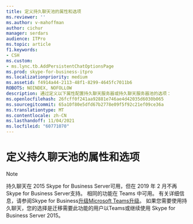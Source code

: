 ```yaml
---
title: 定义持久聊天池的属性和选项
ms.reviewer: ''
ms.author: v-mahoffman
author: cichur
manager: serdars
audience: ITPro
ms.topic: article
f1.keywords:
- CSH
ms.custom:
- ms.lync.tb.AddPersistentChatOptionsPage
ms.prod: skype-for-business-itpro
ms.localizationpriority: medium
ms.assetid: f4914a44-2113-48f1-8299-4645fc7011b6
ROBOTS: NOINDEX, NOFOLLOW
description: 通过定义以下属性配置持久聊天服务器或持久聊天服务器池的选项：
ms.openlocfilehash: 26fcff0f241aa92881e746ae4d42035d6030b065
ms.sourcegitcommit: 65a10f80e5dfd67b2778e09f5f92c21ef09ce36a
ms.translationtype: MT
ms.contentlocale: zh-CN
ms.lasthandoff: 11/04/2021
ms.locfileid: "60771070"
---
```

# <a name="define-properties-and-options-for-persistent-chat-pool"></a>定义持久聊天池的属性和选项

> [!NOTE] 
> 持久聊天在 2015 Skype for Business Server可用，但在 2019 年 2 月不再Skype for Business Server支持。 相同的功能在 Teams 中可用。 有关详细信息，请参阅Skype for Business[升级Microsoft Teams升级](/MicrosoftTeams/upgrade-start-here)。 如果您需要使用持久聊天，您的选择是迁移需要此功能的用户以Teams或继续使用 Skype for Business Server 2015。